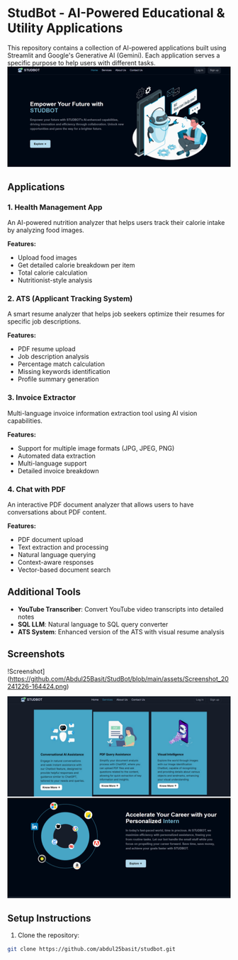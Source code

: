 # StudBot - AI-Powered Educational & Utility Applications

This repository contains a collection of AI-powered applications built using Streamlit and Google's Generative AI (Gemini). Each application serves a specific purpose to help users with different tasks.
![Homepage-Screenshot](https://github.com/Abdul25Basit/StudBot/blob/main/assets/Screenshot_20241226-164414.png)


## Applications

### 1. Health Management App
An AI-powered nutrition analyzer that helps users track their calorie intake by analyzing food images.

**Features:**
- Upload food images
- Get detailed calorie breakdown per item
- Total calorie calculation
- Nutritionist-style analysis



### 2. ATS (Applicant Tracking System)
A smart resume analyzer that helps job seekers optimize their resumes for specific job descriptions.

**Features:**
- PDF resume upload
- Job description analysis
- Percentage match calculation
- Missing keywords identification
- Profile summary generation



### 3. Invoice Extractor
Multi-language invoice information extraction tool using AI vision capabilities.

**Features:**
- Support for multiple image formats (JPG, JPEG, PNG)
- Automated data extraction
- Multi-language support
- Detailed invoice breakdown



### 4. Chat with PDF
An interactive PDF document analyzer that allows users to have conversations about PDF content.

**Features:**
- PDF document upload
- Text extraction and processing
- Natural language querying
- Context-aware responses
- Vector-based document search



## Additional Tools

- **YouTube Transcriber**: Convert YouTube video transcripts into detailed notes
- **SQL LLM**: Natural language to SQL query converter
- **ATS System**: Enhanced version of the ATS with visual resume analysis

  
## Screenshots
!Screenshot](https://github.com/Abdul25Basit/StudBot/blob/main/assets/Screenshot_20241226-164424.png)

![ Screenshot](https://github.com/Abdul25Basit/StudBot/blob/main/assets/Screenshot_20241226-164450.png)
![Screenshot](https://github.com/Abdul25Basit/StudBot/blob/main/assets/Screenshot_20241226-164434.png)


## Setup Instructions

1. Clone the repository:
```bash
git clone https://github.com/abdul25basit/studbot.git


